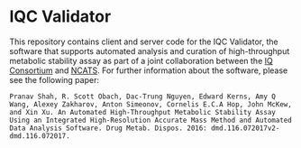 IQC Validator
=============

This repository contains client and server code for the IQC Validator,
the software that supports automated analysis and curation of
high-throughput metabolic stability assay as part of a joint
collaboration between the [IQ Consortium](https://iqconsortium.org)
and [NCATS](https://www.ncats.nih.gov). For further information about
the software, please see the following paper:

```
Pranav Shah, R. Scott Obach, Dac-Trung Nguyen, Edward Kerns, Amy Q
Wang, Alexey Zakharov, Anton Simeonov, Cornelis E.C.A Hop, John McKew,
and Xin Xu. An Automated High-Throughput Metabolic Stability Assay
Using an Integrated High-Resolution Accurate Mass Method and Automated
Data Analysis Software. Drug Metab. Dispos. 2016: dmd.116.072017v2-dmd.116.072017.
```
